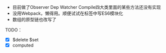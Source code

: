 
 - 目前做了Observer Dep Watcher Compile四大类里面的某些方法还没有实现
 - 没用Webpack，懒得用。顺便试试在标签中写ES6模块化
 - 数组的原型链也改写了

TODO：
- [x] $delete $set
- [x] computed

